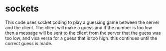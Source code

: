 # sockets

This code uses socket coding to play a guessing game between the server and the client. The client will make a guess and if the number is too low then a message will be sent to the client from the server that the guess was too low, and visa versa for a guess that is too high. this continues until the correct guess is made.
